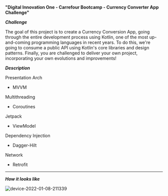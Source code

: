 <b><strong>"Digital Innovation One - Carrefour Bootcamp - Currency Converter App Challenge"</b></strong>

<b><i>Challenge</b></i>

The goal of this project is to create a Currency Conversion App, going through the entire development process using Kotlin, one of the most up-and-coming programming languages in recent years. To do this, we're going to consume a public API using Kotlin's core libraries and design patterns. Finally, you are challenged to deliver your own project, incorporating your own evolutions and improvements!


<b><i>Description</b></i>

Presentation Arch
- MVVM

Multithreading
- Coroutines

Jetpack
- ViewModel

Dependency Injection
- Dagger-Hilt

Network
- Retrofit

____

<b><i>How it looks like</b></i>

![device-2022-01-08-211339](https://user-images.githubusercontent.com/72701893/148664364-c1f0aa0e-9acc-4b02-94d7-f01d5896f838.png)

